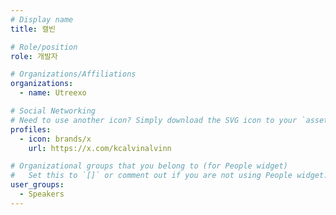 ```yaml
---
# Display name
title: 캘빈

# Role/position
role: 개발자

# Organizations/Affiliations
organizations:
  - name: Utreexo

# Social Networking
# Need to use another icon? Simply download the SVG icon to your `assets/media/icons/` folder.
profiles:
  - icon: brands/x
    url: https://x.com/kcalvinalvinn

# Organizational groups that you belong to (for People widget)
#   Set this to `[]` or comment out if you are not using People widget.
user_groups:
  - Speakers
---
```

